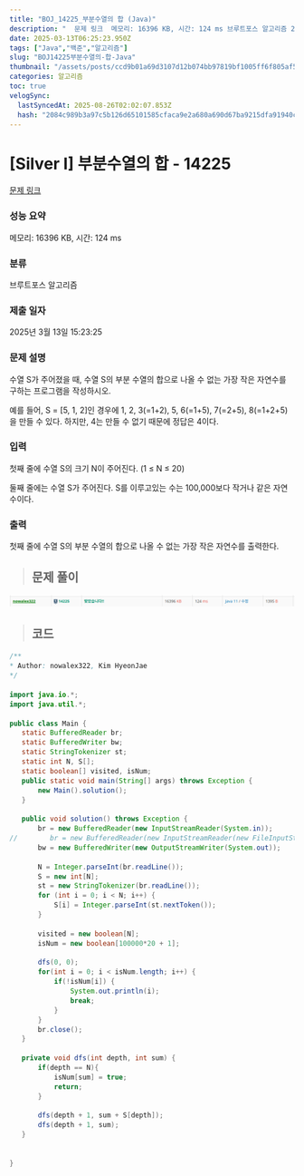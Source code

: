 ```yaml
---
title: "BOJ_14225_부분수열의 합 (Java)"
description: "  문제 링크  메모리: 16396 KB, 시간: 124 ms 브루트포스 알고리즘 2025년 3월 13일 15:23:25import java.io.;import java.util.;public class Main {    static BufferedReader br; "
date: 2025-03-13T06:25:23.950Z
tags: ["Java","백준","알고리즘"]
slug: "BOJ14225부분수열의-합-Java"
thumbnail: "/assets/posts/ccd9b01a69d3107d12b074bb97819bf1005ff6f805af58148a0642dd6494b6b7.png"
categories: 알고리즘
toc: true
velogSync:
  lastSyncedAt: 2025-08-26T02:02:07.853Z
  hash: "2084c989b3a97c5b126d65101585cfaca9e2a680a690d67ba9215dfa91940cd6"
---
```


# [Silver I] 부분수열의 합 - 14225 
 
 [문제 링크](https://www.acmicpc.net/problem/14225) 
 
 ### 성능 요약
 
 메모리: 16396 KB, 시간: 124 ms
 
 ### 분류
 
 브루트포스 알고리즘
 
 ### 제출 일자
 
 2025년 3월 13일 15:23:25
 
 ### 문제 설명
 
 <p>수열 S가 주어졌을 때, 수열 S의 부분 수열의 합으로 나올 수 없는 가장 작은 자연수를 구하는 프로그램을 작성하시오.</p>
 
 <p>예를 들어, S = [5, 1, 2]인 경우에 1, 2, 3(=1+2), 5, 6(=1+5), 7(=2+5), 8(=1+2+5)을 만들 수 있다. 하지만, 4는 만들 수 없기 때문에 정답은 4이다.</p>
 

### 입력 
 
  <p>첫째 줄에 수열 S의 크기 N이 주어진다. (1 ≤ N ≤ 20)</p>
 
 <p>둘째 줄에는 수열 S가 주어진다. S를 이루고있는 수는 100,000보다 작거나 같은 자연수이다.</p>
 

### 출력 
 
  <p>첫째 줄에 수열 S의 부분 수열의 합으로 나올 수 없는 가장 작은 자연수를 출력한다.</p>
 

> ## 문제 풀이
 
![](/assets/posts/ccd9b01a69d3107d12b074bb97819bf1005ff6f805af58148a0642dd6494b6b7.png)

 
 > ## 코드
 
 ```java
 /**
 * Author: nowalex322, Kim HyeonJae
 */

import java.io.*;
import java.util.*;

public class Main {
    static BufferedReader br;
    static BufferedWriter bw;
    static StringTokenizer st;
    static int N, S[];
    static boolean[] visited, isNum;
    public static void main(String[] args) throws Exception {
        new Main().solution();
    }

    public void solution() throws Exception {
        br = new BufferedReader(new InputStreamReader(System.in));
//        br = new BufferedReader(new InputStreamReader(new FileInputStream("src/main/java/BOJ_14225_부분수열의합/input.txt")));
        bw = new BufferedWriter(new OutputStreamWriter(System.out));
        
        N = Integer.parseInt(br.readLine());
        S = new int[N];
        st = new StringTokenizer(br.readLine());
        for (int i = 0; i < N; i++) {
            S[i] = Integer.parseInt(st.nextToken());
        }

        visited = new boolean[N];
        isNum = new boolean[100000*20 + 1];

        dfs(0, 0);
        for(int i = 0; i < isNum.length; i++) {
            if(!isNum[i]) {
                System.out.println(i);
                break;
            }
        }
        br.close();
    }

    private void dfs(int depth, int sum) {
        if(depth == N){
            isNum[sum] = true;
            return;
        }

        dfs(depth + 1, sum + S[depth]);
        dfs(depth + 1, sum);
    }


}
 ```